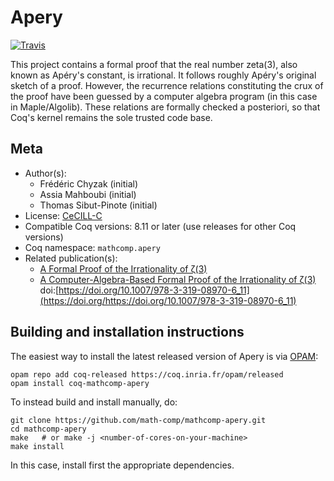 # Apery

[![Travis][travis-shield]][travis-link]

[travis-shield]: https://travis-ci.com/math-comp/mathcomp-apery.svg?branch=master
[travis-link]: https://travis-ci.com/math-comp/mathcomp-apery/builds




This project contains a formal proof that the real number zeta(3),
also known as Apéry's constant, is irrational. It follows roughly
Apéry's original sketch of a proof. However, the recurrence
relations constituting the crux of the proof have been guessed by a
computer algebra program (in this case in Maple/Algolib). These
relations are formally checked a posteriori, so that Coq's kernel
remains the sole trusted code base.

## Meta

- Author(s):
  - Frédéric Chyzak (initial)
  - Assia Mahboubi (initial)
  - Thomas Sibut-Pinote (initial)
- License: [CeCILL-C](Licence_CeCILL-C_V1-en.txt)
- Compatible Coq versions: 8.11 or later (use releases for other Coq versions)
- Coq namespace: `mathcomp.apery`
- Related publication(s):
  - [A Formal Proof of the Irrationality of ζ(3)](https://arxiv.org/abs/1912.06611) 
  - [A Computer-Algebra-Based Formal Proof of the Irrationality of ζ(3)](https://software.imdea.org/~aleks/papers/reflect/reflect.pdf) doi:[https://doi.org/10.1007/978-3-319-08970-6_11](https://doi.org/https://doi.org/10.1007/978-3-319-08970-6_11)

## Building and installation instructions

The easiest way to install the latest released version of Apery
is via [OPAM](https://opam.ocaml.org/doc/Install.html):

```shell
opam repo add coq-released https://coq.inria.fr/opam/released
opam install coq-mathcomp-apery
```

To instead build and install manually, do:

``` shell
git clone https://github.com/math-comp/mathcomp-apery.git
cd mathcomp-apery
make   # or make -j <number-of-cores-on-your-machine>
make install
```
In this case, install first the appropriate dependencies.


